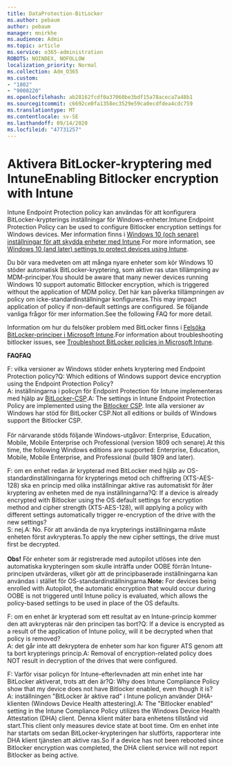 ```yaml
---
title: DataProtection-BitLocker
ms.author: pebaum
author: pebaum
manager: mnirkhe
ms.audience: Admin
ms.topic: article
ms.service: o365-administration
ROBOTS: NOINDEX, NOFOLLOW
localization_priority: Normal
ms.collection: Adm_O365
ms.custom:
- "1802"
- "9000220"
ms.openlocfilehash: ab28162fcdf0a37060be3bdf15a78aceca7a48b1
ms.sourcegitcommit: c6692ce0fa1358ec3529e59ca0ecdfdea4cdc759
ms.translationtype: MT
ms.contentlocale: sv-SE
ms.lasthandoff: 09/14/2020
ms.locfileid: "47731257"
---
```

# <a name="enabling-bitlocker-encryption-with-intune"></a><span data-ttu-id="4fbde-102">Aktivera BitLocker-kryptering med Intune</span><span class="sxs-lookup"><span data-stu-id="4fbde-102">Enabling Bitlocker encryption with Intune</span></span>

 <span data-ttu-id="4fbde-103">Intune Endpoint Protection policy kan användas för att konfigurera BitLocker-krypterings inställningar för Windows-enheter.</span><span class="sxs-lookup"><span data-stu-id="4fbde-103">Intune Endpoint Protection Policy can be used to configure Bitlocker encryption settings for Windows devices.</span></span> <span data-ttu-id="4fbde-104">Mer information finns i [Windows 10 (och senare) inställningar för att skydda enheter med Intune](https://docs.microsoft.com/intune/endpoint-protection-windows-10#windows-encryption).</span><span class="sxs-lookup"><span data-stu-id="4fbde-104">For more information, see [Windows 10 (and later) settings to protect devices using Intune](https://docs.microsoft.com/intune/endpoint-protection-windows-10#windows-encryption).</span></span>
 
<span data-ttu-id="4fbde-105">Du bör vara medveten om att många nyare enheter som kör Windows 10 stöder automatisk BitLocker-kryptering, som aktive ras utan tillämpning av MDM-principer.</span><span class="sxs-lookup"><span data-stu-id="4fbde-105">You should be aware that many newer devices running Windows 10 support automatic Bitlocker encryption, which is triggered without the application of MDM policy.</span></span> <span data-ttu-id="4fbde-106">Det här kan påverka tillämpningen av policy om icke-standardinställningar konfigureras.</span><span class="sxs-lookup"><span data-stu-id="4fbde-106">This may impact application of policy if non-default settings are configured.</span></span> <span data-ttu-id="4fbde-107">Se följande vanliga frågor för mer information.</span><span class="sxs-lookup"><span data-stu-id="4fbde-107">See the following FAQ for more detail.</span></span>
 
<span data-ttu-id="4fbde-108">Information om hur du felsöker problem med BitLocker finns i [Felsöka BitLocker-principer i Microsoft Intune](https://docs.microsoft.com/intune/protect/troubleshoot-bitlocker-policies).</span><span class="sxs-lookup"><span data-stu-id="4fbde-108">For information about troubleshooting bitlocker issues, see [Troubleshoot BitLocker policies in Microsoft Intune](https://docs.microsoft.com/intune/protect/troubleshoot-bitlocker-policies).</span></span>
 
 
<span data-ttu-id="4fbde-109">**FAQ**</span><span class="sxs-lookup"><span data-stu-id="4fbde-109">**FAQ**</span></span>

 <span data-ttu-id="4fbde-110">F: vilka versioner av Windows stöder enhets kryptering med Endpoint Protection policy?</span><span class="sxs-lookup"><span data-stu-id="4fbde-110">Q: Which editions of Windows support device encryption using the Endpoint Protection Policy?</span></span><br>
 <span data-ttu-id="4fbde-111">A: inställningarna i policyn för Endpoint Protection för Intune implementeras med hjälp av [BitLocker-CSP](https://docs.microsoft.com/windows/client-management/mdm/bitlocker-csp).</span><span class="sxs-lookup"><span data-stu-id="4fbde-111">A: The settings in Intune Endpoint Protection Policy  are implemented using the [Bitlocker CSP](https://docs.microsoft.com/windows/client-management/mdm/bitlocker-csp).</span></span> <span data-ttu-id="4fbde-112">Inte alla versioner av Windows har stöd för BitLocker CSP.</span><span class="sxs-lookup"><span data-stu-id="4fbde-112">Not all editions or builds of Windows support the Bitlocker CSP.</span></span> <br><br>
      <span data-ttu-id="4fbde-113">För närvarande stöds följande Windows-utgåvor: Enterprise, Education, Mobile, Mobile Enterprise och Professional (version 1809 och senare).</span><span class="sxs-lookup"><span data-stu-id="4fbde-113">At this time, the following Windows editions are supported: Enterprise, Education, Mobile, Mobile Enterprise, and Professional (build 1809 and later).</span></span>
 
<span data-ttu-id="4fbde-114">F: om en enhet redan är krypterad med BitLocker med hjälp av OS-standardinställningarna för krypterings metod och chiffrering (XTS-AES-128) ska en princip med olika inställningar aktive ras automatiskt för åter kryptering av enheten med de nya inställningarna?</span><span class="sxs-lookup"><span data-stu-id="4fbde-114">Q: If a device is already encrypted with Bitlocker using the OS default settings for encryption method and cipher strength (XTS-AES-128), will applying a policy with different settings automatically trigger re-encryption of the drive with the new settings?</span></span><br>
<span data-ttu-id="4fbde-115">S: nej.</span><span class="sxs-lookup"><span data-stu-id="4fbde-115">A: No.</span></span> <span data-ttu-id="4fbde-116">För att använda de nya krypterings inställningarna måste enheten först avkrypteras.</span><span class="sxs-lookup"><span data-stu-id="4fbde-116">To apply the new cipher settings, the drive must first be decrypted.</span></span><br><br>
<span data-ttu-id="4fbde-117">**Obs!** För enheter som är registrerade med autopilot utlöses inte den automatiska krypteringen som skulle inträffa under OOBE förrän Intune-principen utvärderas, vilket gör att de principbaserade inställningarna kan användas i stället för OS-standardinställningarna.</span><span class="sxs-lookup"><span data-stu-id="4fbde-117">**Note:** For devices being enrolled with Autopilot, the automatic encryption that would occur during OOBE is not triggered until Intune policy is evaluated, which allows the policy-based settings to be used in place of the OS defaults.</span></span>
 
<span data-ttu-id="4fbde-118">F: om en enhet är krypterad som ett resultat av en Intune-princip kommer den att avkrypteras när den principen tas bort?</span><span class="sxs-lookup"><span data-stu-id="4fbde-118">Q: If a device is encrypted as a result of the  application of Intune policy, will it be decrypted when that policy is removed?</span></span><br>
<span data-ttu-id="4fbde-119">A: det går inte att dekryptera de enheter som har kon figurer ATS genom att ta bort krypterings princip.</span><span class="sxs-lookup"><span data-stu-id="4fbde-119">A: Removal of encryption-related policy does NOT result in decryption of the drives that were configured.</span></span>
 
<span data-ttu-id="4fbde-120">F: Varför visar policyn för Intune-efterlevnaden att min enhet inte har BitLocker aktiverat, trots att den är?</span><span class="sxs-lookup"><span data-stu-id="4fbde-120">Q: Why does Intune Compliance Policy show that my device does not have Bitlocker enabled, even though it is?</span></span><br>
<span data-ttu-id="4fbde-121">A: inställningen "BitLocker är aktive rad" i Intune policyn använder DHA-klienten (Windows Device Health attestering).</span><span class="sxs-lookup"><span data-stu-id="4fbde-121">A: The "Bitlocker enabled" setting in the Intune Compliance Policy utilizes the Windows Device Health Attestation  (DHA) client.</span></span> <span data-ttu-id="4fbde-122">Denna klient mäter bara enhetens tillstånd vid start.</span><span class="sxs-lookup"><span data-stu-id="4fbde-122">This client only measures device state at boot time.</span></span> <span data-ttu-id="4fbde-123">Om en enhet inte har startats om sedan BitLocker-krypteringen har slutförts, rapporterar inte DHA klient tjänsten att aktive ras.</span><span class="sxs-lookup"><span data-stu-id="4fbde-123">So if a device has not been rebooted since Bitlocker encryption was completed, the DHA client service will not report Bitlocker as being active.</span></span>
 
 
